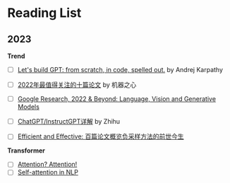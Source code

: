 # Reading List

2023
--- 

**Trend**
- [ ] [Let's build GPT: from scratch, in code, spelled out.](https://www.youtube.com/watch?v=kCc8FmEb1nY&t=3s) by Andrej Karpathy
- [ ] [2022年最值得关注的十篇论文](https://www.jiqizhixin.com/articles/2023-01-08) by 机器之心
- [ ] [Google Research, 2022 & Beyond: Language, Vision and Generative Models](https://ai.googleblog.com/2023/01/google-research-2022-beyond-language.html)
- [ ] [ChatGPT/InstructGPT详解](https://zhuanlan.zhihu.com/p/590311003) by Zhihu
- [ ] [Efficient and Effective: 百篇论文概览负采样方法的前世今生](https://zhuanlan.zhihu.com/p/451214173)


**Transformer**
- [ ] [Attention? Attention!](https://lilianweng.github.io/posts/2018-06-24-attention/#self-attention)
- [ ] [Self-attention in NLP](https://www.geeksforgeeks.org/self-attention-in-nlp-2/)
